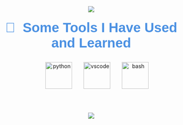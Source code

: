 <p align="center">
  <img src="https://capsule-render.vercel.app/api?text=Eyooo!🌊&animation=fadeIn&type=waving&color=gradient&height=120" />
</p>

<h2 align="center" style="font-family: 'Arial', sans-serif; color: #4A90E2; font-size: 2.5em; margin-top: 20px;">
  🚀 &nbsp;Some Tools I Have Used and Learned
</h2>

<div align="center" style="display: flex; justify-content: center; gap: 30px; margin-top: 30px; animation: fadeIn 2s;">
  <br>
  <br>
  <br>
  <img src="https://cdn.jsdelivr.net/gh/devicons/devicon/icons/python/python-original.svg" alt="python" width="70" height="70" style="transition: transform 0.3s;">
  <img src="https://cdn.jsdelivr.net/gh/devicons/devicon/icons/vscode/vscode-original.svg" alt="vscode" width="70" height="70" style="transition: transform 0.3s;">
  <img src="https://cdn.jsdelivr.net/gh/devicons/devicon/icons/bash/bash-original.svg" alt="bash" width="70" height="70" style="transition: transform 0.3s;">
</div>

<br><br>

<p align="center">
  <img src="https://camo.githubusercontent.com/ff1d4eb768b74fa335491dd8a7e87d95017665c1570e5a8828fddfdb728da450/68747470733a2f2f63617073756c652d72656e6465722e76657263656c2e6170702f6170693f747970653d776176696e6726636f6c6f723d6772616469656e74266865696768743d3130302673656374696f6e3d666f6f746572">
</p>

